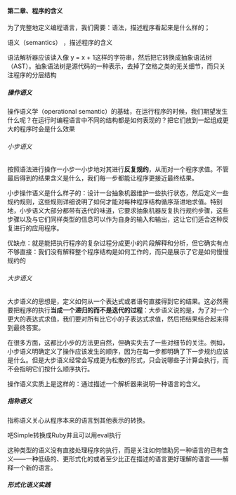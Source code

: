 #### 第二章、程序的含义

为了完整地定义编程语言，我们需要：语法，描述程序看起来是什么样的；

语义（semantics） ，描述程序的含义

语法解析器应该读入像 y = x + 1这样的字符串，然后把它转换成抽象语法树（AST）。抽象语法树是源代码的一种表示，去掉了空格之类的无关细节，而只关注程序的分层结构

##### 操作语义

操作语义学（operational semantic）的基础，在运行程序的时候，我们期望发生什么呢？在运行时编程语言中不同的结构都是如何表现的？把它们放到一起组成更大的程序时会是什么效果

###### 小步语义

按照语法进行操作一小步一小步地对其进行**反复规约**，从而对一个程序求值。不管最后得到的结果含义是什么，我们每一步都能让程序更接近最终结果。

小步操作语义是什么样子的：设计一台抽象机器维护一些执行状态，然后定义一些规约规则，这些规则详细说明了如何才能对每种程序结构循序渐进地求值。特别地，小步语义大部分都带有迭代的味道，它要求抽象机器反复执行规约步骤，这些步骤以及与它们同样类型的信息可以作为自身的输入和输出，这让它们适合这种反复进行的应用程序。

优缺点：就是能把执行程序的复杂过程分成更小的片段解释和分析，但它确实有点不够直接：我们没有解释整个程序结构是如何工作的，而只是展示了它是如何慢慢规约的

###### 大步语义

大步语义的思想是，定义如何从一个表达式或者语句直接得到它的结果。这必然需要把程序的执行**当成一个递归的而不是迭代的过程**：大步语义说的是，为了对一个更大的表达式求值，我们要对所有比它小的子表达式求值，然后把结果结合起来得到最终答案。

在很多方面，这都比小步的方法更自然，但确实失去了一些对细节的关注。例如，小步语义明确定义了操作应该发生的顺序，因为在每一步都明确了下一步规约应该是什么。但是大步语义经常会写成更为松散的形式，只会说哪些子计算会执行，而不会指明它们按什么顺序执行。

操作语义实质上是这样的：通过描述一个解析器来说明一种语言的含义。

##### 指称语义

指称语义关心从程序本来的语言到其他表示的转换。

吧Simple转换成Ruby并且可以用eval执行

这种类型的语义没有直接处理程序的执行，而是关注如何借助另一种语言的已有含义——一种低级的、更形式化的或者至少比正在描述的语言更好理解的语言——解释一个新的语言。

##### 形式化语义实践